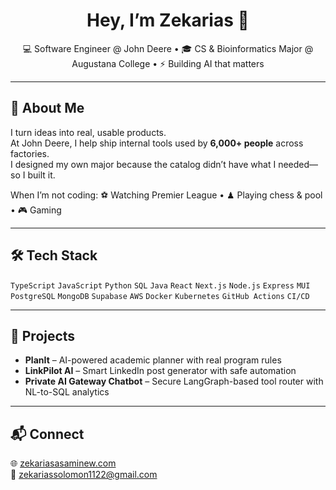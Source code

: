<h1 align="center">Hey, I’m Zekarias 👋</h1>

<p align="center">
💻 Software Engineer @ John Deere • 🎓 CS & Bioinformatics Major @ Augustana College • ⚡ Building AI that matters
</p>

---

## 🚀 About Me
I turn ideas into real, usable products.  
At John Deere, I help ship internal tools used by **6,000+ people** across factories.  
I designed my own major because the catalog didn’t have what I needed—so I built it.

When I’m not coding:
⚽ Watching Premier League • ♟ Playing chess & pool • 🎮 Gaming

---

## 🛠 Tech Stack
`TypeScript` `JavaScript` `Python` `SQL` `Java` `React` `Next.js` `Node.js` `Express` `MUI` `PostgreSQL` `MongoDB` `Supabase` `AWS` `Docker` `Kubernetes` `GitHub Actions` `CI/CD`

---

## 📌 Projects
- **PlanIt** – AI-powered academic planner with real program rules  
- **LinkPilot AI** – Smart LinkedIn post generator with safe automation  
- **Private AI Gateway Chatbot** – Secure LangGraph-based tool router with NL-to-SQL analytics

---

## 📬 Connect
🌐 [zekariasasaminew.com](https://www.zekariasasaminew.com)  
📧 zekariassolomon1122@gmail.com
